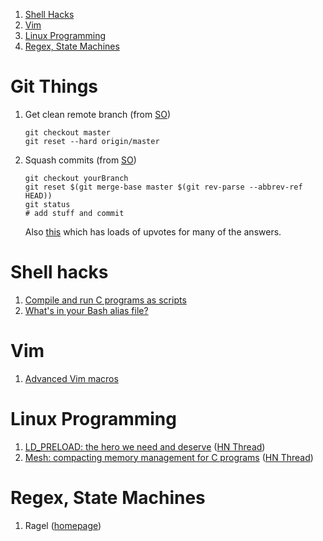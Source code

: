 1. [Shell Hacks](#ShellHacks)
1. [Vim](#Vim)
1. [Linux Programming](#LinuxProgramming)
1. [Regex, State Machines](#RegexStateMachines)

<a name="GitThings"></a>
# Git Things
1. Get clean remote branch (from [SO](https://stackoverflow.com/a/5657500))
    ```
    git checkout master
    git reset --hard origin/master
    ```
1. Squash commits (from [SO](https://stackoverflow.com/a/25357146))
    ```
    git checkout yourBranch
    git reset $(git merge-base master $(git rev-parse --abbrev-ref HEAD))
    git status
    # add stuff and commit
    ```
    Also [this](https://stackoverflow.com/questions/5189560/squash-my-last-x-commits-together-using-git) which has loads of upvotes for many of the answers. 


<a name="ShellHacks"></a>
# Shell hacks

1. [Compile and run C programs as scripts](https://news.ycombinator.com/item?id=9144467)
1. [What's in your Bash alias file?](https://news.ycombinator.com/item?id=18898523)

<a name="Vim"></a>
# Vim

1. [Advanced Vim macros](https://sanctum.geek.nz/arabesque/advanced-vim-macros/)


<a name="LinuxProgramming"></a>
# Linux Programming

1. [LD_PRELOAD: the hero we need and deserve](https://blog.jessfraz.com/post/ld_preload/) ([HN Thread](https://news.ycombinator.com/item?id=19187417))
1. [Mesh: compacting memory management for C programs](https://arxiv.org/abs/1902.04738) ([HN Thread](https://news.ycombinator.com/item?id=19182779))


<a name="RegexStateMachines"></a>
# Regex, State Machines

1. Ragel ([homepage](http://www.colm.net/files/ragel/))

